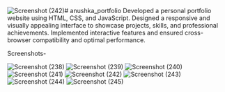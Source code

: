 ![Screenshot (242)](https://github.com/user-attachments/assets/35d7ecc0-d37d-4240-ac73-bead450b3770)# anushka_portfolio
Developed a personal portfolio website using HTML, CSS, and JavaScript. Designed a responsive and visually appealing interface to showcase projects, skills, and professional achievements. Implemented interactive features and ensured cross-browser compatibility and optimal performance.

Screenshots-


![Screenshot (238)](https://github.com/user-attachments/assets/3b09be60-6918-4548-b12c-a07674db892f)
![Screenshot (239)](https://github.com/user-attachments/assets/443fd796-b2fc-450d-8f73-8c85160d4a54)
![Screenshot (240)](https://github.com/user-attachments/assets/3c3a343f-7609-431a-90cb-17fee2030696)
![Screenshot (241)](https://github.com/user-attachments/assets/0a40dc5d-1826-41bd-84d5-19c68ba63194)
![Screenshot (242)](https://github.com/user-attachments/assets/68547571-6971-4d03-b345-95972093f71f)
![Screenshot (243)](https://github.com/user-attachments/assets/882b75ef-e9df-4a9f-9995-eb897fef71a0)
![Screenshot (244)](https://github.com/user-attachments/assets/44c70d51-7256-4f84-8b9f-3ab89fe107fd)
![Screenshot (245)](https://github.com/user-attachments/assets/f37cc4df-3518-44ec-b7b3-5ad3fa113a40)
